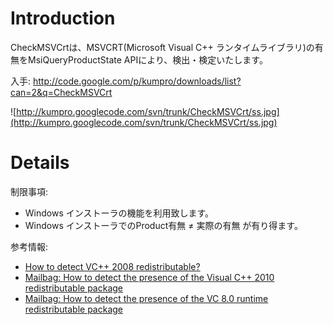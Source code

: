 # Introduction #

CheckMSVCrtは、MSVCRT(Microsoft Visual C++ ランタイムライブラリ)の有無をMsiQueryProductState APIにより、検出・検定いたします。

入手: http://code.google.com/p/kumpro/downloads/list?can=2&q=CheckMSVCrt

![http://kumpro.googlecode.com/svn/trunk/CheckMSVCrt/ss.jpg](http://kumpro.googlecode.com/svn/trunk/CheckMSVCrt/ss.jpg)

# Details #

制限事項:
  * Windows インストーラの機能を利用致します。
  * Windows インストーラでのProduct有無 ≠ 実際の有無 が有り得ます。

参考情報:
  * [How to detect VC++ 2008 redistributable?](http://stackoverflow.com/questions/203195/how-to-detect-vc-2008-redistributable)
  * [Mailbag: How to detect the presence of the Visual C++ 2010 redistributable package](http://blogs.msdn.com/b/astebner/archive/2010/05/05/10008146.aspx)
  * [Mailbag: How to detect the presence of the VC 8.0 runtime redistributable package](http://blogs.msdn.com/b/astebner/archive/2007/01/16/mailbag-how-to-detect-the-presence-of-the-vc-8-0-runtime-redistributable-package.aspx)